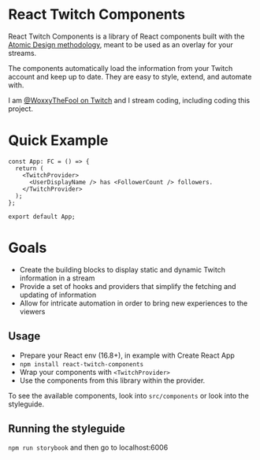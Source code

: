 # React Twitch Components

React Twitch Components is a library of React components built with the [Atomic Design methodology](https://bradfrost.com/blog/post/atomic-web-design/), meant to be used as an overlay for your streams.

The components automatically load the information from your Twitch account and keep up to date. They are easy to style, extend, and automate with.

I am [@WoxxyTheFool on Twitch](https://twitch.tv/woxxythefool) and I stream coding, including coding this project.

# Quick Example

```tsx
const App: FC = () => {
  return (
    <TwitchProvider>
      <UserDisplayName /> has <FollowerCount /> followers.
    </TwitchProvider>
  );
};

export default App;
```

# Goals

- Create the building blocks to display static and dynamic Twitch information in a stream
- Provide a set of hooks and providers that simplify the fetching and updating of information
- Allow for intricate automation in order to bring new experiences to the viewers

## Usage

- Prepare your React env (16.8+), in example with Create React App
- `npm install react-twitch-components`
- Wrap your components with `<TwitchProvider>`
- Use the components from this library within the provider.

To see the available components, look into `src/components` or look into the styleguide.

## Running the styleguide

`npm run storybook` and then go to localhost:6006
